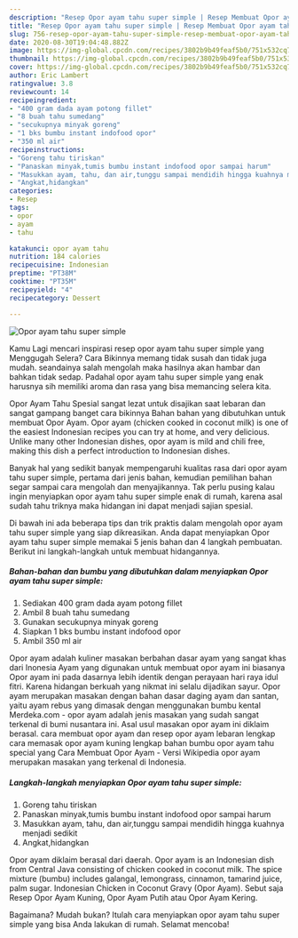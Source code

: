 ```yaml
---
description: "Resep Opor ayam tahu super simple | Resep Membuat Opor ayam tahu super simple Yang Sempurna"
title: "Resep Opor ayam tahu super simple | Resep Membuat Opor ayam tahu super simple Yang Sempurna"
slug: 756-resep-opor-ayam-tahu-super-simple-resep-membuat-opor-ayam-tahu-super-simple-yang-sempurna
date: 2020-08-30T19:04:48.882Z
image: https://img-global.cpcdn.com/recipes/3802b9b49feaf5b0/751x532cq70/opor-ayam-tahu-super-simple-foto-resep-utama.jpg
thumbnail: https://img-global.cpcdn.com/recipes/3802b9b49feaf5b0/751x532cq70/opor-ayam-tahu-super-simple-foto-resep-utama.jpg
cover: https://img-global.cpcdn.com/recipes/3802b9b49feaf5b0/751x532cq70/opor-ayam-tahu-super-simple-foto-resep-utama.jpg
author: Eric Lambert
ratingvalue: 3.8
reviewcount: 14
recipeingredient:
- "400 gram dada ayam potong fillet"
- "8 buah tahu sumedang"
- "secukupnya minyak goreng"
- "1 bks bumbu instant indofood opor"
- "350 ml air"
recipeinstructions:
- "Goreng tahu tiriskan"
- "Panaskan minyak,tumis bumbu instant indofood opor sampai harum"
- "Masukkan ayam, tahu, dan air,tunggu sampai mendidih hingga kuahnya menjadi sedikit"
- "Angkat,hidangkan"
categories:
- Resep
tags:
- opor
- ayam
- tahu

katakunci: opor ayam tahu 
nutrition: 184 calories
recipecuisine: Indonesian
preptime: "PT38M"
cooktime: "PT35M"
recipeyield: "4"
recipecategory: Dessert

---
```



![Opor ayam tahu super simple](https://img-global.cpcdn.com/recipes/3802b9b49feaf5b0/751x532cq70/opor-ayam-tahu-super-simple-foto-resep-utama.jpg)

Kamu Lagi mencari inspirasi resep opor ayam tahu super simple yang Menggugah Selera? Cara Bikinnya memang tidak susah dan tidak juga mudah. seandainya salah mengolah maka hasilnya akan hambar dan bahkan tidak sedap. Padahal opor ayam tahu super simple yang enak harusnya sih memiliki aroma dan rasa yang bisa memancing selera kita.

Opor Ayam Tahu Spesial sangat lezat untuk disajikan saat lebaran dan sangat gampang banget cara bikinnya Bahan bahan yang dibutuhkan untuk membuat Opor Ayam. Opor ayam (chicken cooked in coconut milk) is one of the easiest Indonesian recipes you can try at home, and very delicious. Unlike many other Indonesian dishes, opor ayam is mild and chili free, making this dish a perfect introduction to Indonesian dishes.

Banyak hal yang sedikit banyak mempengaruhi kualitas rasa dari opor ayam tahu super simple, pertama dari jenis bahan, kemudian pemilihan bahan segar sampai cara mengolah dan menyajikannya. Tak perlu pusing kalau ingin menyiapkan opor ayam tahu super simple enak di rumah, karena asal sudah tahu triknya maka hidangan ini dapat menjadi sajian spesial.


Di bawah ini ada beberapa tips dan trik praktis dalam mengolah opor ayam tahu super simple yang siap dikreasikan. Anda dapat menyiapkan Opor ayam tahu super simple memakai 5 jenis bahan dan 4 langkah pembuatan. Berikut ini langkah-langkah untuk membuat hidangannya.

<!--inarticleads1-->

##### Bahan-bahan dan bumbu yang dibutuhkan dalam menyiapkan Opor ayam tahu super simple:

1. Sediakan 400 gram dada ayam potong fillet
1. Ambil 8 buah tahu sumedang
1. Gunakan secukupnya minyak goreng
1. Siapkan 1 bks bumbu instant indofood opor
1. Ambil 350 ml air


Opor ayam adalah kuliner masakan berbahan dasar ayam yang sangat khas dari Inonesia Ayam yang digunakan untuk membuat opor ayam ini biasanya Opor ayam ini pada dasarnya lebih identik dengan perayaan hari raya idul fitri. Karena hidangan berkuah yang nikmat ini selalu dijadikan sayur. Opor ayam merupakan masakan dengan bahan dasar daging ayam dan santan, yaitu ayam rebus yang dimasak dengan menggunakan bumbu kental Merdeka.com - opor ayam adalah jenis masakan yang sudah sangat terkenal di bumi nusantara ini. Asal usul masakan opor ayam ini diklaim berasal. cara membuat opor ayam dan resep opor ayam lebaran lengkap cara memasak opor ayam kuning lengkap bahan bumbu opor ayam tahu special yang Cara Membuat Opor Ayam - Versi Wikipedia opor ayam merupakan masakan yang terkenal di Indonesia. 

<!--inarticleads2-->

##### Langkah-langkah menyiapkan Opor ayam tahu super simple:

1. Goreng tahu tiriskan
1. Panaskan minyak,tumis bumbu instant indofood opor sampai harum
1. Masukkan ayam, tahu, dan air,tunggu sampai mendidih hingga kuahnya menjadi sedikit
1. Angkat,hidangkan


Opor ayam diklaim berasal dari daerah. Opor ayam is an Indonesian dish from Central Java consisting of chicken cooked in coconut milk. The spice mixture (bumbu) includes galangal, lemongrass, cinnamon, tamarind juice, palm sugar. Indonesian Chicken in Coconut Gravy (Opor Ayam). Sebut saja Resep Opor Ayam Kuning, Opor Ayam Putih atau Opor Ayam Kering. 

Bagaimana? Mudah bukan? Itulah cara menyiapkan opor ayam tahu super simple yang bisa Anda lakukan di rumah. Selamat mencoba!

